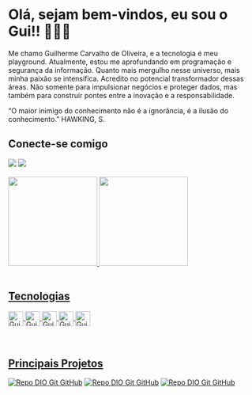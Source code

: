 
<div>
    <h1>Olá, sejam bem-vindos, eu sou o Gui!! 🙋🏽‍♂️ </h1>
    <p> Me chamo Guilherme Carvalho de Oliveira, e a tecnologia é meu playground. Atualmente, estou me aprofundando em programação e segurança da informação. Quanto mais mergulho nesse universo, mais minha paixão se intensifica. Acredito no potencial transformador dessas áreas. Não somente para impulsionar negócios e proteger dados, mas também para construir pontes entre a inovação e a responsabilidade.
    </p>
    <p>“O maior inimigo do conhecimento não é a ignorância, é a ilusão do conhecimento.” HAWKING, S.
    </p>
</div>
<div>
    <h2>Conecte-se comigo</h2>
   <a href="https://www.linkedin.com/in/gui-carv" target="_blank"><img src="https://img.shields.io/badge/-LinkedIn-%230077B5?style=for-the-badge&logo=linkedin&logoColor=white" target="_blank"></a> 
    <a href = "gui.20031603@gmail.com"><img src="https://img.shields.io/badge/-Gmail-%23333?style=for-the-badge&logo=gmail&logoColor=white" target="_blank"></a>
    
</div>
<br>
<div>
  <a href="https://github.com/Gui-Carv">
  <img height="180em" src="https://github-readme-stats.vercel.app/api?username=gui-carv&show_icons=true&theme=dracula"/>
  <img height="180em" src="https://github-readme-stats.vercel.app/api/top-langs/?username=gui-carv&layout=compact&theme=dracula"/>
</div>
<div style="display: inline_block"><br>
    <h2>Tecnologias</h2>
  <img align="center" alt="Gui-Carv-Python" height="30" src="https://img.shields.io/badge/Python-000?style=for-the-badge&logo=python">
  <img align="center" alt="Gui-Carv-MySQL" height="30" src="https://img.shields.io/badge/Java-000?style=for-the-badge&logo=java">
  <img align="center" alt="Gui-Carv-MySQL" height="30" src="https://img.shields.io/badge/JavaScript-000?style=for-the-badge&logo=javascript">
  <img align="center" alt="Gui-Carv-HTML" height="30" src="https://img.shields.io/badge/HTML5-000?style=for-the-badge&logo=html5">
  <img align="center" alt="Gui-Carv-CSS" height="30" src="https://img.shields.io/badge/CSS3-000?style=for-the-badge&logo=css3&logoColor=264CE4">
</div>
<br>
<br>

## Principais Projetos
[![Repo DIO Git GitHub](https://github-readme-stats.vercel.app/api/pin/?username=Gui-Carv&repo=PIM&theme=dracula)](https://github.com/Gui-Carv/PIM)
[![Repo DIO Git GitHub](https://github-readme-stats.vercel.app/api/pin/?username=Gui-Carv&repo=DevConverter&theme=dracula)](https://github.com/Gui-Carv/DevConverter)
[![Repo DIO Git GitHub](https://github-readme-stats.vercel.app/api/pin/?username=Gui-Carv&repo=spring-boot-api&theme=dracula)](https://github.com/Gui-Carv/spring-boot-api)
